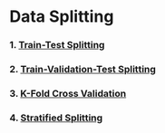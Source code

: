 # Data Splitting
### 1. [Train-Test Splitting](https://github.com/tbgrun/machine_learning/blob/main/03%20-%20Data%20Splitting/01%20-%20Train-Test%20Splitting.md)
### 2. [Train-Validation-Test Splitting](https://github.com/tbgrun/machine_learning/blob/main/03%20-%20Data%20Splitting/02%20-%20Train-Validation-Test%20Splitting.md)
### 3. [K-Fold Cross Validation](https://github.com/tbgrun/machine_learning/blob/main/03%20-%20Data%20Splitting/03%20-%20K-Fold%20Cross-Validation.md)
### 4. [Stratified Splitting](https://github.com/tbgrun/machine_learning/blob/main/03%20-%20Data%20Splitting/04%20-%20Stratified%20Splitting.md)
